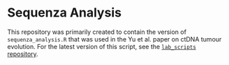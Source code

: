 # Sequenza Analysis

This repository was primarily created to contain the version of 
`sequenza_analysis.R` that was used in the Yu et al. paper on ctDNA tumour 
evolution. For the latest version of this script, see the [`lab_scripts`
repository](https://github.com/morinlab/lab_scripts). 
